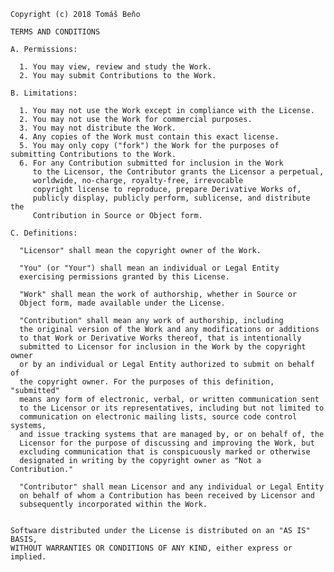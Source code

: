     Copyright (c) 2018 Tomáš Beňo
    
    TERMS AND CONDITIONS
    
    A. Permissions:
    
      1. You may view, review and study the Work.
      2. You may submit Contributions to the Work.
    
    B. Limitations:
    
      1. You may not use the Work except in compliance with the License.
      2. You may not use the Work for commercial purposes.
      3. You may not distribute the Work.
      4. Any copies of the Work must contain this exact license.
      5. You may only copy ("fork") the Work for the purposes of submitting Contributions to the Work.
      6. For any Contribution submitted for inclusion in the Work
         to the Licensor, the Contributor grants the Licensor a perpetual,
         worldwide, no-charge, royalty-free, irrevocable
         copyright license to reproduce, prepare Derivative Works of,
         publicly display, publicly perform, sublicense, and distribute the
         Contribution in Source or Object form.

    C. Definitions:
    
      "Licensor" shall mean the copyright owner of the Work.
      
      "You" (or "Your") shall mean an individual or Legal Entity
      exercising permissions granted by this License.
 
      "Work" shall mean the work of authorship, whether in Source or
      Object form, made available under the License.
      
      "Contribution" shall mean any work of authorship, including
      the original version of the Work and any modifications or additions
      to that Work or Derivative Works thereof, that is intentionally
      submitted to Licensor for inclusion in the Work by the copyright owner
      or by an individual or Legal Entity authorized to submit on behalf of
      the copyright owner. For the purposes of this definition, "submitted"
      means any form of electronic, verbal, or written communication sent
      to the Licensor or its representatives, including but not limited to
      communication on electronic mailing lists, source code control systems,
      and issue tracking systems that are managed by, or on behalf of, the
      Licensor for the purpose of discussing and improving the Work, but
      excluding communication that is conspicuously marked or otherwise
      designated in writing by the copyright owner as "Not a Contribution."

      "Contributor" shall mean Licensor and any individual or Legal Entity
      on behalf of whom a Contribution has been received by Licensor and
      subsequently incorporated within the Work.
    

    Software distributed under the License is distributed on an "AS IS" BASIS,
    WITHOUT WARRANTIES OR CONDITIONS OF ANY KIND, either express or implied.
  
